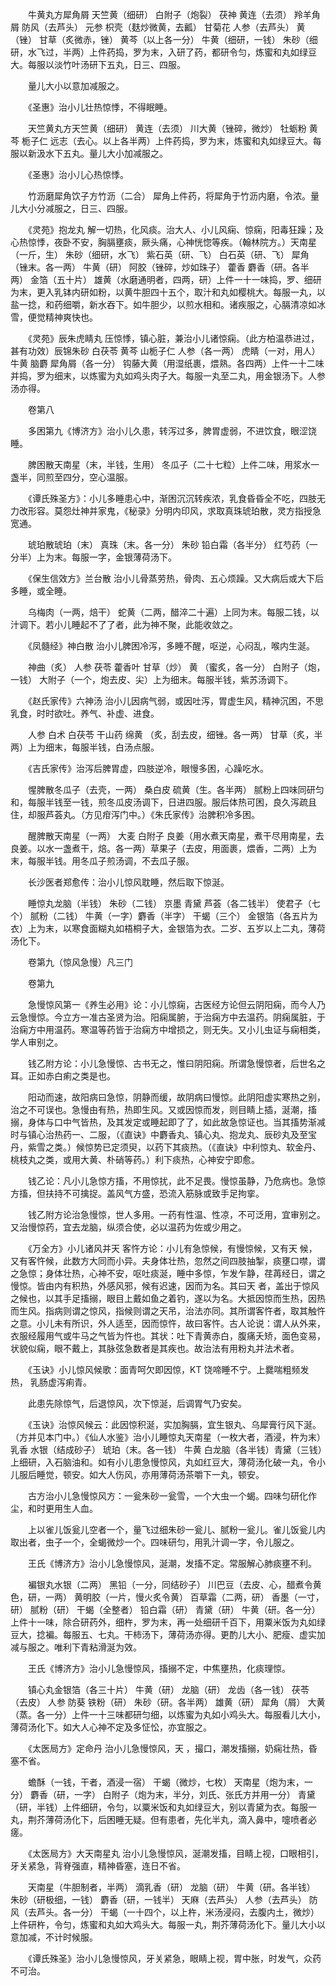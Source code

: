 <!-- { "loadSidebar": true } -->
　　牛黄丸方犀角屑 天竺黄（细研） 白附子（炮裂） 茯神 黄连（去须） 羚羊角屑 防风（去芦头） 元参 枳壳（麸炒微黄，去瓤） 甘菊花 人参（去芦头） 黄 （锉） 甘草（炙微赤，锉） 黄芩（以上各一分） 牛黄（细研，一钱） 朱砂（细研，水飞过，半两）上件药捣，罗为末，入研了药，都研令匀，炼蜜和丸如绿豆大。每服以淡竹叶汤研下五丸，日三、四服。

　　量儿大小以意加减服之。

　　《圣惠》治小儿壮热惊悸，不得眠睡。

　　天竺黄丸方天竺黄（细研） 黄连（去须） 川大黄（锉碎，微炒） 牡蛎粉 黄芩 栀子仁 远志（去心。以上各半两）上件药捣，罗为末，炼蜜和丸如绿豆大。每服以新汲水下五丸。量儿大小加减服之。

　　《圣惠》治小儿心热惊悸。

　　竹沥磨犀角饮子方竹沥（二合） 犀角上件药，将犀角于竹沥内磨，令浓。量儿大小分减服之，日三、四服。

　　《灵苑》抱龙丸 解一切热，化风痰。治大人、小儿风痫、惊痫，阳毒狂躁；及心热惊悸，夜卧不安，胸膈壅痰，厥头痛，心神恍惚等疾。（翰林院方。）天南星（一斤，生） 朱砂（细研，水飞） 紫石英（研、飞） 白石英（研、飞） 犀角（锉末。各一两） 牛黄（研） 阿胶（锉碎，炒如珠子） 藿香 麝香（研。各半两） 金箔（五十片） 雄黄（水磨通明者，四两，研）上件一十一味捣，罗、细研为末，更入乳钵内研如粉，以黄牛胆四十五个，取汁和丸如樱桃大。每服一丸，以盐一捻，和药细嚼，新水吞下。如牛胆少，以煎水相和。诸疾服之，心膈清凉如冰雪，便觉精神爽快也。

　　《灵苑》辰朱虎睛丸 压惊悸，镇心脏，兼治小儿诸惊痫。（此方柏温恭进过，甚有功效）辰锦朱砂 白茯苓 黄芩 山栀子仁 人参（各一两） 虎睛（一对，用人） 牛黄 脑麝 犀角屑（各一分） 钩藤大黄（用湿纸裹，煨熟。各四两）上件一十二味并捣，罗为细末，以炼蜜为丸如鸡头肉子大。每服一丸至二丸，用金银汤下。人参汤亦得。

　　卷第八

　　多困第九《博济方》治小儿久患，转泻过多，脾胃虚弱，不进饮食，眼涩饶睡。

　　脾困散天南星（末，半钱，生用） 冬瓜子（二十七粒）上件二味，用浆水一盏半，同煎至四分，空心温服。

　　《谭氏殊圣方》：小儿多睡患心中，渐困沉沉转疾浓，乳食昏昏全不吃，四肢无力改形容。莫怨灶神并家鬼，《秘录》分明内印风，求取真珠琥珀散，灵方指授急宽通。

　　琥珀散琥珀（末） 真珠（末。各一分） 朱砂 铅白霜（各半分） 红芍药（一分半）上为末。每服一字，金银薄荷汤下。

　　《保生信效方》兰台散 治小儿骨蒸劳热，骨肉、五心烦躁。又大病后或大下后多睡，或全睡。

　　乌梅肉（一两，焙干） 蛇黄（二两，醋淬二十遍）上同为末。每服二钱，以 汁调下。若小儿睡起不了了者，此为神不聚，此能收敛之。

　　《凤髓经》神白散 治小儿脾困冷泻，多睡不醒，呕逆，心闷乱，喉内生涎。

　　神曲（炙） 人参 茯苓 藿香叶 甘草（炒） 黄 （蜜炙，各一分） 白附子（炮，一钱） 大附子（一个，炮去皮、尖）上为细末。每服半钱，紫苏汤调下。

　　《赵氏家传》六神汤 治小儿因病气弱，或因吐泻，胃虚生风，精神沉困，不思乳食，时时欲吐。养气、补虚、进食。

　　人参 白术 白茯苓 干山药 绵黄 （炙，刮去皮，细锉。各一两） 甘草（炙，半两）上为细末，每服半钱，白汤点服。

　　《吉氏家传》治泻后脾胃虚，四肢逆冷，眼慢多困，心躁吃水。

　　惺脾散冬瓜子（去壳，一两） 桑白皮 硫黄（生。各半两） 腻粉上四味同研匀和，每服半钱至一钱，煎冬瓜皮汤调下，日进四服。服后体热可困，良久泻疏且住，却服芦荟丸。（方见疳泻门中。）《朱氏家传》治脾积冷多困。

　　醒脾散天南星（一两） 大麦 白附子 良姜（用水煮天南星，煮干尽用南星，去良姜。以水一盏煮干，焙。各一两）草果子（去皮，用面裹，煨香，二两）上为末，每服半钱。用冬瓜子煎汤调，不去瓜子服。

　　长沙医者郑愈传：治小儿惊风耽睡，然后取下惊涎。

　　睡惊丸龙脑（半钱） 朱砂（二钱） 京墨 青黛 芦荟（各二钱半） 使君子（七个） 腻粉（二钱） 牛黄（一字）麝香（半字） 干蝎（三个） 金银箔（各五片为衣）上为末，以寒食面糊丸如梧桐子大，金银箔为衣。二岁、五岁以上二丸，薄荷汤化下。

　　卷第九（惊风急慢）凡三门

　　卷第九

　　急慢惊风第一《养生必用》论：小儿惊痫，古医经方论但云阴阳痫，而今人乃云急慢惊。今立方一准古圣贤为治。阳痫属腑，于治痫方中去温药。阴痫属脏，于治痫方中用温药。寒温等药皆于治痫方中增损之，则无失。又小儿虫证与痫相类，学人审别之。

　　钱乙附方论：小儿急慢惊、古书无之，惟曰阴阳痫。所谓急慢惊者，后世名之耳。正如赤白痢之类是也。

　　阳动而速，故阳病曰急惊，阴静而缓，故阴病曰慢惊。此阴阳虚实寒热之别，治之不可误也。急慢由有热，热即生风。又或因惊而发，则目睛上插，涎潮，搐搦，身体与口中气皆热，及其发定或睡起即了了，如此故急惊证也。当其搐势渐减时与镇心治热药一、二服，（《直诀》中麝香丸、镇心丸、抱龙丸、辰砂丸及至宝丹，紫雪之类。）候惊势已定须臾，以药下其痰热。（《直诀》中利惊丸、软金丹、桃枝丸之类，或用大黄、朴硝等药。）利下痰热，心神安宁即愈。

　　钱乙论：凡小儿急惊方搐，不用惊扰，此不足畏。慢惊虽静，乃危病也。急惊方搐，但扶持不可擒捉。盖风气方盛，恐流入筋脉或致手足拘挛。

　　钱乙附方论治急慢惊，世人多用。一药有性温、性凉，不可泛用，宜审别之。又治慢惊药，宜去龙脑，纵须合使，必以温药为佐或少用之。

　　《万全方》小儿诸风并天 客忤方论：小儿有急惊候，有慢惊候，又有天 候，又有客忤候，此数方大同而小异。夫身体壮热，忽然之间四肢抽掣，痰壅口噤，谓之急惊；身体壮热，心神不安，呕吐痰涎，睡中多惊，乍发乍静，荏苒经日，谓之慢惊。皆由内有积热，外感风邪，候有迟速，因而为名。其曰天 者，盖出于惊风之候也，以其手足搐搦，眼目上戴如鱼之着钓，遂以为名。大抵因惊而生热，因热而生风。指病则谓之惊风，指候则谓之天吊，治法亦同。其所谓客忤者，取其触忤之意。小儿未有所识，外人适至，因而惊忤，故曰客忤。古人论说：谓人从外来，衣服经履用气或牛马之气皆为忤也。其状：吐下青黄赤白，腹痛夭矫，面色变易，状貌似痫，眼不戴上，其脉弦急数者是其疾也。故治法有用粉丸并法术者。

　　《玉诀》小儿惊风候歌：面青呵欠即因惊，KT 饶啼睡不宁。上爨喘粗频发热， 乳肠虚泻痢青。

　　此患先除惊气，后退惊风，次下惊涎，后调胃气乃安矣。

　　《玉诀》治惊风候云：此因惊积涎，实加胸膈，宜生银丸、乌犀膏行风下涎。（方并见本门中。）《仙人水鉴》治小儿睡惊丸天南星（一枚大者，酒浸，杵为末） 乳香 水银（结成砂子） 琥珀（末。各一钱） 牛黄 白龙脑（各半钱）青黛（三钱）上细研，入石脑油和。如有小儿患急慢惊风，丸如红豆大，薄荷汤化破一丸，令小儿服后睡觉，顿安。如大人伤风，亦用薄荷汤茶嚼下一丸，顿安。

　　古方治小儿急慢惊风方：一瓮朱砂一瓮雪，一个大虫一个蝎。四味匀研化作尘，和时更用生人血。

　　上以雀儿饭瓮儿空者一个，量飞过细朱砂一瓮儿、腻粉一瓮儿。雀儿饭瓮儿内取出者，虫子一个，全蝎微炒一个。四味研匀，用乳汁调一字，令儿服之。

　　王氏《博济方》治小儿急慢惊风，涎潮，发搐不定。常服解心肺痰壅不利。

　　褊银丸水银（二两） 黑铅（一分，同结砂子） 川巴豆（去皮、心，醋煮令黄色，研，一两） 黄明胶（一片，慢火炙令黄） 百草霜（二两，研） 香墨（一寸，研） 腻粉（研） 干蝎（全整者） 铅白霜（研） 青黛（研） 牛黄（研。各一分）上件十一味，除合研药外，细杵，罗为末，再一处细研千百下，用粟米饭为丸如绿豆大，捻褊。每服五、七丸。干柿汤下，薄荷汤亦得。更酌儿大小、肥瘦、虚实加减与服之。唯利下青粘滑涎为效。

　　王氏《博济方》治小儿急慢惊风，搐搦不定，中焦壅热，化痰理惊。

　　镇心丸金银箔（各三十片） 牛黄（研） 龙脑（研） 龙齿（各一钱） 茯苓（去皮） 人参 防葵 铁粉（研） 朱砂（研。各半两） 雄黄（研） 犀角（屑） 大黄（蒸。各一分）上件一十三味都研匀细，以炼蜜为丸如小鸡头大。每服看儿大小，薄荷汤化下。如大人心神不定及多怔忪，亦宜服之。

　　《太医局方》定命丹 治小儿急慢惊风，天 ，撮口，潮发搐搦，奶痫壮热，昏塞不省。

　　蟾酥（一钱，干者，酒浸一宿） 干蝎（微炒，七枚） 天南星（炮为末，一分） 麝香（研，一字） 白附子（炮为末，半分，刘氏、张氏方并用一分） 青黛（研，半钱）上件细研，令匀，以粟米饭和丸如绿豆大，别以青黛为衣。每服一丸，荆芥薄荷汤化下，后困睡无疑。但有患者，先化半丸，滴入鼻中，嚏喷者必瘥。

　　《太医局方》大天南星丸 治小儿急慢惊风，涎潮发搐，目睛上视，口眼相引，牙关紧急，背脊强直，精神昏塞，连日不省。

　　天南星（牛胆制者，半两） 滴乳香（研） 龙脑（研） 牛黄（研。各半钱） 朱砂（研极细，一钱） 麝香（研，一钱半） 天麻（去芦头） 人参（去芦头） 防风（去芦头。各一分） 干蝎（一十四个，以上杵，米汤浸闷，去腹内土，微炒）上件研杵，令匀，炼蜜和丸如大鸡头大。每服一丸，荆芥薄荷汤化下。量儿大小以意加减，不计时候服。

　　《谭氏殊圣》治小儿急慢惊风，牙关紧急，眼睛上视，胃中胀，时发气，众药不可治。


